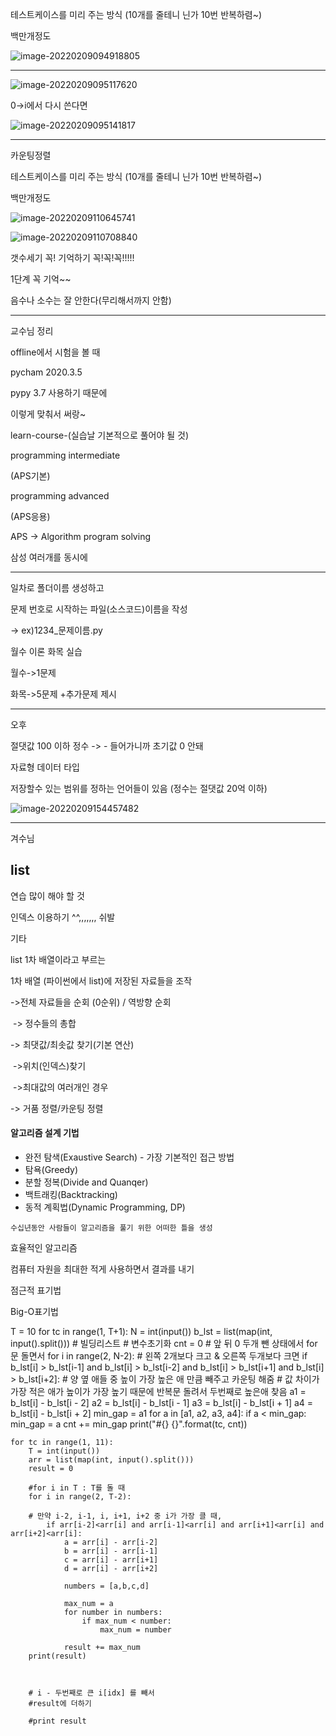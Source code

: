 













테스트케이스를 미리 주는 방식 (10개를 줄테니 닌가 10번 반복하렴~)



백만개정도





















![image-20220209094918805](C:\Users\kim\AppData\Roaming\Typora\typora-user-images\image-20220209094918805.png)

---

![image-20220209095117620](C:\Users\kim\AppData\Roaming\Typora\typora-user-images\image-20220209095117620.png)

0->i에서 다시 쓴다면

![image-20220209095141817](C:\Users\kim\AppData\Roaming\Typora\typora-user-images\image-20220209095141817.png)



---



카운팅정렬



테스트케이스를 미리 주는 방식 (10개를 줄테니 닌가 10번 반복하렴~)



백만개정도



![image-20220209110645741](C:\Users\kim\AppData\Roaming\Typora\typora-user-images\image-20220209110645741.png)

![image-20220209110708840](C:\Users\kim\AppData\Roaming\Typora\typora-user-images\image-20220209110708840.png)



갯수세기 꼭! 기억하기 꼭!꼭!꼭!!!!!

1단계 꼭 기억~~



음수나 소수는 잘 안한다(무리해서까지 안함)



--------

교수님 정리



offline에서 시험을 볼 때

pycham 2020.3.5

pypy 3.7 사용하기 때문에

이렇게 맞춰서 써랑~



learn-course-(실습날 기본적으로 풀어야 될 것)

programming intermediate

(APS기본)

programming advanced

(APS응용)



APS -> Algorithm program solving



삼성 여러개를 동시에





---

일차로 폴더이름 생성하고

문제 번호로 시작하는 파일(소스코드)이름을 작성

-> ex)1234_문제이름.py

월수 이론 화목 실습

월수->1문제

화목->5문제 +추가문제 제시

---



오후



절댓값 100 이하 정수 -> - 들어가니까 초기값 0 안돼

자료형 데이터 타입 

저장할수 있는 범위를 정하는 언어들이 있음 (정수는 절댓값 20억 이하)



![image-20220209154457482](C:\Users\kim\AppData\Roaming\Typora\typora-user-images\image-20220209154457482.png)



--------------------------





겨수님

## list

연습 많이 해야 할 것

인덱스 이용하기 ^^,,,,,,, 쉬발

기타 

list 1차 배열이라고 부르는



1차 배열 (파이썬에서 list)에 저장된 자료들을 조작

->전체 자료들을 순회 (0순위) / 역방향 순회

​	-> 정수들의 총합

-> 최댓값/최솟값 찾기(기본 연산)

​	->위치(인덱스)찾기

​	->최대값의 여러개인 경우

-> 거품 정렬/카운팅 정렬



#### 알고리즘 설계 기법

- 완전 탐색(Exaustive Search) - 가장 기본적인 접근 방법
- 탐욕(Greedy)
- 분할 정복(Divide and Quanqer)
- 백트래킹(Backtracking)
- 동적 계획법(Dynamic Programming, DP)

```
수십년동안 사람들이 알고리즘을 풀기 위한 어떠한 틀을 생성
```



효율적인 알고리즘

컴퓨터 자원을 최대한 적게 사용하면서 결과를 내기



점근적 표기법

Big-O표기법



T = 10 for tc in range(1, T+1):    N = int(input())    b_lst = list(map(int, input().split()))  # 빌딩리스트     # 변수초기화    cnt = 0    # 앞 뒤 0 두개 뺀 상태에서 for 문 돌면서    for i in range(2, N-2):        # 왼쪽 2개보다 크고 & 오른쪽 두개보다 크면        if b_lst[i] > b_lst[i-1] and b_lst[i] > b_lst[i-2] and b_lst[i] > b_lst[i+1] and b_lst[i] > b_lst[i+2]:            # 양 옆 애들 중 높이 가장 높은 애 만큼 빼주고 카운팅 해줌            # 값 차이가 가장 적은 애가 높이가 가장 높기 때문에 반복문 돌려서 두번째로 높은애 찾음            a1 = b_lst[i] - b_lst[i - 2]            a2 = b_lst[i] - b_lst[i - 1]            a3 = b_lst[i] - b_lst[i + 1]            a4 = b_lst[i] - b_lst[i + 2]            min_gap = a1            for a in [a1, a2, a3, a4]:                if a < min_gap:                    min_gap = a            cnt += min_gap        print("#{} {}".format(tc, cnt))

```
for tc in range(1, 11):
    T = int(input())
    arr = list(map(int, input().split()))
    result = 0

    #for i in T : T를 돌 때
    for i in range(2, T-2):

    # 만약 i-2, i-1, i, i+1, i+2 중 i가 가장 클 때,
        if arr[i-2]<arr[i] and arr[i-1]<arr[i] and arr[i+1]<arr[i] and arr[i+2]<arr[i]:
            a = arr[i] - arr[i-2]
            b = arr[i] - arr[i-1]
            c = arr[i] - arr[i+1]
            d = arr[i] - arr[i+2]

            numbers = [a,b,c,d]

            max_num = a
            for number in numbers:
                if max_num < number:
                    max_num = number

            result += max_num
    print(result)



    # i - 두번째로 큰 i[idx] 를 빼서
    #result에 더하기

    #print result
```





































